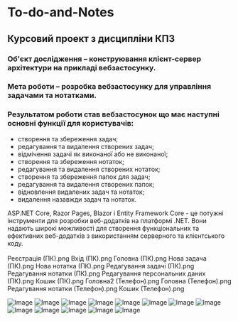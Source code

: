 # To-do-and-Notes

<h2>Курсовий проект з дисципліни КПЗ</h2>
<h3>Об'єкт дослідження  –  конструювання клієнт-сервер архітектури на прикладі вебзастосунку.</h3>
<h3>Мета роботи  –   розробка вебзастосунку для управління задачами та нотатками.</h3>
<h3>Результатом роботи став вебзастосунок що має наступні основні функції для користувачів:</h3>
<ul>
  <li>створення та збереження задач;</li>
  <li>редагування та видалення створених задач;</li>
  <li>відмічення задачі як виконаної або не виконаної;</li>
  <li>створення та збереження нотаток;</li>
  <li>редагування та видалення створених нотаток;</li>
  <li>створення та збереження папок для задач;</li>
  <li>редагування та видалення створених папок;</li>
  <li>відновлення видалених задач та нотаток;</li>
  <li>видалення назавжди задач та нотаток.</li>
</ul>

<div>ASP.NET Core, Razor Pages, Blazor і Entity Framework Core - це потужні інструменти для розробки веб-додатків на платформі .NET. Вони надають широкі можливості для створення функціональних та ефективних веб-додатків з використанням серверного та клієнтського коду.</div><br>
<div>
Реєстрація (ПК).png
Вхід (ПК).png
Головна (ПК).png
Нова задача (ПК).png
Нова нотатка (ПК).png
Редагування задачі (ПК).png
Редагування нотатки (ПК).png
Редагування персональних даних (ПК).png
Кошик (ПК).png
Головна2 (Телефон).png
Головна (Телефон).png
Редагування нотатки (Телефон).png
Кошик (Телефон).png
</div>

![Image](https://github.com/SerhiiShtepa/To_do_and_Notes/blob/main/%D0%86%D0%BD%D1%82%D0%B5%D1%80%D1%84%D0%B5%D0%B9%D1%81/%D0%A0%D0%B5%D1%94%D1%81%D1%82%D1%80%D0%B0%D1%86%D1%96%D1%8F%20(%D0%9F%D0%9A).png)
![Image](https://github.com/SerhiiShtepa/To_do_and_Notes/blob/main/%D0%86%D0%BD%D1%82%D0%B5%D1%80%D1%84%D0%B5%D0%B9%D1%81/%D0%92%D1%85%D1%96%D0%B4%20(%D0%9F%D0%9A).png)
![Image](https://github.com/SerhiiShtepa/To_do_and_Notes/blob/main/%D0%86%D0%BD%D1%82%D0%B5%D1%80%D1%84%D0%B5%D0%B9%D1%81/%D0%93%D0%BE%D0%BB%D0%BE%D0%B2%D0%BD%D0%B0%20(%D0%9F%D0%9A).png)
![Image](https://github.com/SerhiiShtepa/To_do_and_Notes/blob/main/%D0%86%D0%BD%D1%82%D0%B5%D1%80%D1%84%D0%B5%D0%B9%D1%81/%D0%9D%D0%BE%D0%B2%D0%B0%20%D0%B7%D0%B0%D0%B4%D0%B0%D1%87%D0%B0%20(%D0%9F%D0%9A).png)
![Image](https://github.com/SerhiiShtepa/To_do_and_Notes/blob/main/%D0%86%D0%BD%D1%82%D0%B5%D1%80%D1%84%D0%B5%D0%B9%D1%81/%D0%9D%D0%BE%D0%B2%D0%B0%20%D0%BD%D0%BE%D1%82%D0%B0%D1%82%D0%BA%D0%B0%20(%D0%9F%D0%9A).png)
![Image](https://github.com/SerhiiShtepa/To_do_and_Notes/blob/main/%D0%86%D0%BD%D1%82%D0%B5%D1%80%D1%84%D0%B5%D0%B9%D1%81/%D0%A0%D0%B5%D0%B4%D0%B0%D0%B3%D1%83%D0%B2%D0%B0%D0%BD%D0%BD%D1%8F%20%D0%B7%D0%B0%D0%B4%D0%B0%D1%87%D1%96%20(%D0%9F%D0%9A).png)
![Image](https://github.com/SerhiiShtepa/To_do_and_Notes/blob/main/%D0%86%D0%BD%D1%82%D0%B5%D1%80%D1%84%D0%B5%D0%B9%D1%81/%D0%A0%D0%B5%D0%B4%D0%B0%D0%B3%D1%83%D0%B2%D0%B0%D0%BD%D0%BD%D1%8F%20%D0%BD%D0%BE%D1%82%D0%B0%D1%82%D0%BA%D0%B8%20(%D0%9F%D0%9A).png)
![Image](https://github.com/SerhiiShtepa/To_do_and_Notes/blob/main/%D0%86%D0%BD%D1%82%D0%B5%D1%80%D1%84%D0%B5%D0%B9%D1%81/%D0%A0%D0%B5%D0%B4%D0%B0%D0%B3%D1%83%D0%B2%D0%B0%D0%BD%D0%BD%D1%8F%20%D0%BF%D0%B5%D1%80%D1%81%D0%BE%D0%BD%D0%B0%D0%BB%D1%8C%D0%BD%D0%B8%D1%85%20%D0%B4%D0%B0%D0%BD%D0%B8%D1%85%20(%D0%9F%D0%9A).png)
![Image](https://github.com/SerhiiShtepa/To_do_and_Notes/blob/main/%D0%86%D0%BD%D1%82%D0%B5%D1%80%D1%84%D0%B5%D0%B9%D1%81/%D0%9A%D0%BE%D1%88%D0%B8%D0%BA%20(%D0%9F%D0%9A).png)
![Image](https://github.com/SerhiiShtepa/To_do_and_Notes/blob/main/%D0%86%D0%BD%D1%82%D0%B5%D1%80%D1%84%D0%B5%D0%B9%D1%81/%D0%93%D0%BE%D0%BB%D0%BE%D0%B2%D0%BD%D0%B02%20(%D0%A2%D0%B5%D0%BB%D0%B5%D1%84%D0%BE%D0%BD).png)
![Image](https://github.com/SerhiiShtepa/To_do_and_Notes/blob/main/%D0%86%D0%BD%D1%82%D0%B5%D1%80%D1%84%D0%B5%D0%B9%D1%81/%D0%93%D0%BE%D0%BB%D0%BE%D0%B2%D0%BD%D0%B0%20(%D0%A2%D0%B5%D0%BB%D0%B5%D1%84%D0%BE%D0%BD).png)
![Image](https://github.com/SerhiiShtepa/To_do_and_Notes/blob/main/%D0%86%D0%BD%D1%82%D0%B5%D1%80%D1%84%D0%B5%D0%B9%D1%81/%D0%A0%D0%B5%D0%B4%D0%B0%D0%B3%D1%83%D0%B2%D0%B0%D0%BD%D0%BD%D1%8F%20%D0%BD%D0%BE%D1%82%D0%B0%D1%82%D0%BA%D0%B8%20(%D0%A2%D0%B5%D0%BB%D0%B5%D1%84%D0%BE%D0%BD).png)
![Image](https://github.com/SerhiiShtepa/To_do_and_Notes/blob/main/%D0%86%D0%BD%D1%82%D0%B5%D1%80%D1%84%D0%B5%D0%B9%D1%81/%D0%9A%D0%BE%D1%88%D0%B8%D0%BA%20(%D0%A2%D0%B5%D0%BB%D0%B5%D1%84%D0%BE%D0%BD).png)
